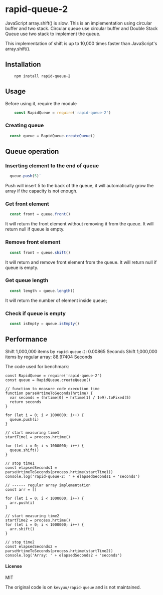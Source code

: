 rapid-queue-2
=============
JavaScript array.shift() is slow. This is an implementation using circular buffer and two stack. Circular queue use circular buffer and Double Stack Queue use two stack to implement the queue.

This implementation of shift is up to 10,000 times faster than JavaScript's array.shift().

## Installation

```shell
	npm install rapid-queue-2
```

## Usage

Before using it, require the module

```js
	const RapidQueue = require('rapid-queue-2')
```

### Creating queue

```js
  const queue = RapidQueue.createQueue()
```

## Queue operation


### Inserting element to the end of queue

```js
  queue.push(5)`
```

Push will insert 5 to the back of the queue, it will automatically grow the array if the capacity is not enough.

### Get front element

```js
  const front = queue.front()
```

It will return the front element without removing it from the queue. It will return null if queue is empty.

### Remove front element

```js
  const front = queue.shift()
```

It will return and remove front element from the queue. It will return null if queue is empty.

### Get queue length

```js
  const length = queue.length()
```

It will return the number of element inside queue;

### Check if queue is empty

```js
  const isEmpty = queue.isEmpty()
```

## Performance

Shift 1,000,000 items by `rapid-queue-2`: 0.00865 Seconds
Shift 1,000,000 items by regular array: 88.97404 Seconds

The code used for benchmark:
```
const RapidQueue = require('rapid-queue-2')
const queue = RapidQueue.createQueue()

// function to measure code execution time
function parseHrtimeToSeconds(hrtime) {
  var seconds = (hrtime[0] + hrtime[1] / 1e9).toFixed(5)
  return seconds
}

for (let i = 0; i < 1000000; i++) {
  queue.push(i)
}

// start measuring time1
startTime1 = process.hrtime()

for (let i = 0; i < 1000000; i++) {
  queue.shift()
}

// stop time1
const elapsedSeconds1 = parseHrtimeToSeconds(process.hrtime(startTime1))
console.log('rapid-queue-2: ' + elapsedSeconds1 + 'seconds')

// ------ regular array implementation
const arr = []

for (let i = 0; i < 1000000; i++) {
  arr.push(i)
}

// start measuring time2
startTime2 = process.hrtime()
for (let i = 0; i < 1000000; i++) {
  arr.shift()
}

// stop time2
const elapsedSeconds2 = parseHrtimeToSeconds(process.hrtime(startTime2))
console.log('Array: ' + elapsedSeconds2 + 'seconds')
```

#### License
MIT

The original code is on `kevyuu/rapid-queue` and is not maintained.
